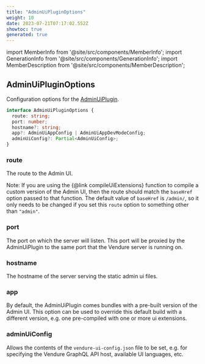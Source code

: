 ```yaml
---
title: "AdminUiPluginOptions"
weight: 10
date: 2023-07-21T07:17:02.552Z
showtoc: true
generated: true
---
```

<!-- This file was generated from the Vendure source. Do not modify. Instead, re-run the "docs:build" script -->
import MemberInfo from '@site/src/components/MemberInfo';
import GenerationInfo from '@site/src/components/GenerationInfo';
import MemberDescription from '@site/src/components/MemberDescription';


## AdminUiPluginOptions

<GenerationInfo sourceFile="packages/admin-ui-plugin/src/plugin.ts" sourceLine="39" packageName="@vendure/admin-ui-plugin" />

Configuration options for the <a href='/docs/reference/typescript-api/core-plugins/admin-ui-plugin/#adminuiplugin'>AdminUiPlugin</a>.

```ts title="Signature"
interface AdminUiPluginOptions {
  route: string;
  port: number;
  hostname?: string;
  app?: AdminUiAppConfig | AdminUiAppDevModeConfig;
  adminUiConfig?: Partial<AdminUiConfig>;
}
```

<div className="members-wrapper">

### route

<MemberInfo kind="property" type="string"   />

The route to the Admin UI.

Note: If you are using the {@link compileUiExtensions} function to compile a custom version of the Admin UI, then
the route should match the `baseHref` option passed to that function. The default value of `baseHref` is `/admin/`,
so it only needs to be changed if you set this `route` option to something other than `"admin"`.
### port

<MemberInfo kind="property" type="number"   />

The port on which the server will listen. This port will be proxied by the AdminUiPlugin to the same port that
the Vendure server is running on.
### hostname

<MemberInfo kind="property" type="string" default="'localhost'"   />

The hostname of the server serving the static admin ui files.
### app

<MemberInfo kind="property" type="<a href='/docs/reference/typescript-api/core-plugins/admin-ui-plugin/admin-ui-app-config#adminuiappconfig'>AdminUiAppConfig</a> | <a href='/docs/reference/typescript-api/core-plugins/admin-ui-plugin/admin-ui-app-dev-mode-config#adminuiappdevmodeconfig'>AdminUiAppDevModeConfig</a>"   />

By default, the AdminUiPlugin comes bundles with a pre-built version of the
Admin UI. This option can be used to override this default build with a different
version, e.g. one pre-compiled with one or more ui extensions.
### adminUiConfig

<MemberInfo kind="property" type="Partial&#60;<a href='/docs/reference/typescript-api/core-plugins/admin-ui-plugin/admin-ui-config#adminuiconfig'>AdminUiConfig</a>&#62;"   />

Allows the contents of the `vendure-ui-config.json` file to be set, e.g.
for specifying the Vendure GraphQL API host, available UI languages, etc.


</div>

